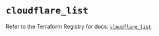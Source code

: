 # `cloudflare_list`

Refer to the Terraform Registry for docs: [`cloudflare_list`](https://registry.terraform.io/providers/cloudflare/cloudflare/4.39.0/docs/resources/list).
